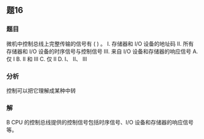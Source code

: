 
## 题16
### 题目
微机中控制总线上完整传输的信号有 ( ) 。
I. 存储器和 $\mathrm{I}/\mathrm{O}$ 设备的地址码
II. 所有存储器和 $\mathrm{I}/\mathrm{O}$ 设备的时序信号与控制信号
III. 来自 $\mathrm{I}/\mathrm{O}$ 设备和存储器的响应信号
A. 仅 I B. II 和 III C. 仅 II D. I、 II、 III
### 分析
控制可以把它理解成某种中转
### 解
B
CPU 的控制总线提供的控制信号包括时序信号、I/O 设备和存储器的响应信号等。